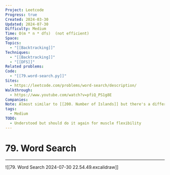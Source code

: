 ```yaml
---
Project: Leetcode
Progress: true
Created: 2024-03-30
Updated: 2024-07-30
Difficulty: Medium
Time: O(m * n * dfs)  (not efficient)
Space: 
Topics:
  - "[[Backtracking]]"
Techniques:
  - "[[Backtracking]]"
  - "[[DFS]]"
Related problems: 
Code:
  - "[[79.word-search.py]]"
Sites:
  - https://leetcode.com/problems/word-search/description/
Walkthrough:
  - https://www.youtube.com/watch?v=pfiQ_PS1g8E
Companies: 
Note: Almost similar to [[200. Number of Islands]] but there's a different in **path** and **visit**, word search is better with [[DFS]] but Number of is lands is better with **bfs**
tags:
  - Medium
TODO:
  - Understood but should do it again for muscle flexibility
---
```

# 79. Word Search
---

![[79. Word Search 2024-07-30 22.54.49.excalidraw]]
